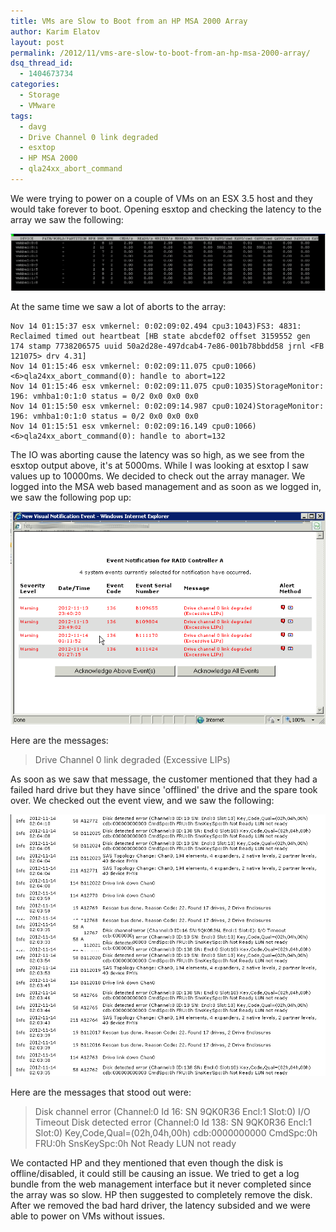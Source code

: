```yaml
---
title: VMs are Slow to Boot from an HP MSA 2000 Array
author: Karim Elatov
layout: post
permalink: /2012/11/vms-are-slow-to-boot-from-an-hp-msa-2000-array/
dsq_thread_id:
  - 1404673734
categories:
  - Storage
  - VMware
tags:
  - davg
  - Drive Channel 0 link degraded
  - esxtop
  - HP MSA 2000
  - qla24xx_abort_command
---
```

We were trying to power on a couple of VMs on an ESX 3.5 host and they would take forever to boot. Opening esxtop and checking the latency to the array we saw the following:

![esxtop_latency_msa_2000](https://github.com/elatov/uploads/raw/master/2012/11/esxtop_latency_msa_2000.png)

At the same time we saw a lot of aborts to the array:


	Nov 14 01:15:37 esx vmkernel: 0:02:09:02.494 cpu3:1043)FS3: 4831: Reclaimed timed out heartbeat [HB state abcdef02 offset 3159552 gen 174 stamp 7738206575 uuid 50a2d28e-497dcab4-7e86-001b78bbdd58 jrnl <FB 121075> drv 4.31]
	Nov 14 01:15:46 esx vmkernel: 0:02:09:11.075 cpu0:1066)<6>qla24xx_abort_command(0): handle to abort=122
	Nov 14 01:15:46 esx vmkernel: 0:02:09:11.075 cpu0:1035)StorageMonitor: 196: vmhba1:0:1:0 status = 0/2 0x0 0x0 0x0
	Nov 14 01:15:50 esx vmkernel: 0:02:09:14.987 cpu0:1024)StorageMonitor: 196: vmhba1:0:1:0 status = 0/2 0x0 0x0 0x0
	Nov 14 01:15:51 esx vmkernel: 0:02:09:16.149 cpu0:1066)<6>qla24xx_abort_command(0): handle to abort=132


The IO was aborting cause the latency was so high, as we see from the esxtop output above, it's at 5000ms. While I was looking at esxtop I saw values up to 10000ms. We decided to check out the array manager. We logged into the MSA web based management and as soon as we logged in, we saw the following pop up:

![msa_degraded_message_c1](https://github.com/elatov/uploads/raw/master/2012/11/msa_degraded_message_c1.png)

Here are the messages:

> Drive Channel 0 link degraded (Excessive LIPs)

As soon as we saw that message, the customer mentioned that they had a failed hard drive but they have since 'offlined' the drive and the spare took over. We checked out the event view, and we saw the following:

![errors_in_event_on_msa_c](https://github.com/elatov/uploads/raw/master/2012/11/errors_in_event_on_msa_c.png)

Here are the messages that stood out were:

> Disk channel error (Channel:0 Id 16: SN 9QK0R36 Encl:1 Slot:0) I/O Timeout
> Disk detected error (Channel:0 Id 138: SN 9QK0R36 Encl:1 Slot:0) Key,Code,Qual=(02h,04h,00h) cdb:0000000000 CmdSpc:0h FRU:0h SnsKeySpc:0h Not Ready LUN not ready

We contacted HP and they mentioned that even though the disk is offline/disabled, it could still be causing an issue. We tried to get a log bundle from the web management interface but it never completed since the array was so slow. HP then suggested to completely remove the disk. After we removed the bad hard driver, the latency subsided and we were able to power on VMs without issues.

